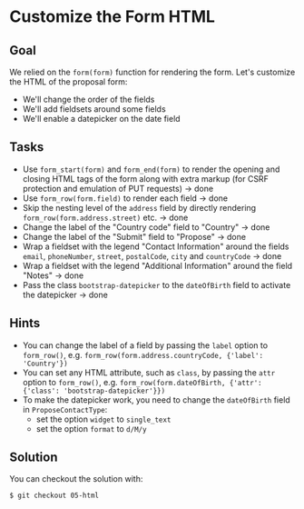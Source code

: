 Customize the Form HTML
=======================

Goal
----

We relied on the `form(form)` function for rendering the form. Let's customize
the HTML of the proposal form:

* We'll change the order of the fields
* We'll add fieldsets around some fields
* We'll enable a datepicker on the date field

Tasks
-----

* Use `form_start(form)` and `form_end(form)` to render the opening and closing
  HTML tags of the form along with extra markup (for CSRF protection and
  emulation of PUT requests) -> done
* Use `form_row(form.field)` to render each field -> done
* Skip the nesting level of the `address` field by directly rendering
  `form_row(form.address.street)` etc. -> done
* Change the label of the "Country code" field to "Country" -> done
* Change the label of the "Submit" field to "Propose" -> done
* Wrap a fieldset with the legend "Contact Information" around the fields
  `email`, `phoneNumber`, `street`, `postalCode`, `city` and `countryCode` -> done
* Wrap a fieldset with the legend "Additional Information" around the field 
  "Notes" -> done
* Pass the class `bootstrap-datepicker` to the `dateOfBirth` field to activate
  the datepicker -> done

Hints
-----

* You can change the label of a field by passing the `label` option to
  `form_row()`, e.g. `form_row(form.address.countryCode, {'label': 'Country'})`
* You can set any HTML attribute, such as `class`, by passing the `attr` option 
  to `form_row()`, e.g.
  `form_row(form.dateOfBirth, {'attr': {'class': 'bootstrap-datepicker'}})`
* To make the datepicker work, you need to change the `dateOfBirth` field in
  `ProposeContactType`:
   * set the option `widget` to `single_text`
   * set the option `format` to `d/M/y` 

Solution
--------

You can checkout the solution with:

    $ git checkout 05-html
